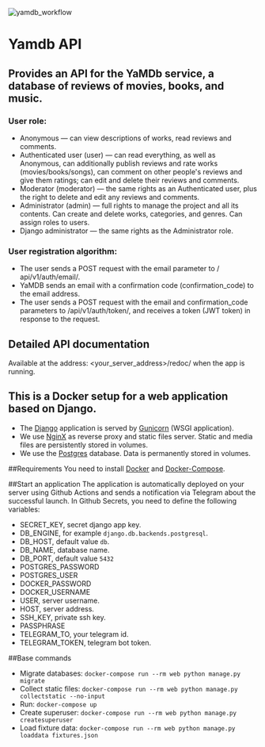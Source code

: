 ![yamdb_workflow](https://github.com/vardeath/yamdb_final/workflows/yamdb_workflow/badge.svg)
# Yamdb API
## Provides an API for the YaMDb service, a database of reviews of movies, books, and music.

### User role:
- Anonymous — can view descriptions of works, read reviews and comments.
- Authenticated user (user) — can read everything, as well as Anonymous, can additionally publish reviews and rate works (movies/books/songs), can comment on other people's reviews and give them ratings; can edit and delete their reviews and comments.
- Moderator (moderator) — the same rights as an Authenticated user, plus the right to delete and edit any reviews and comments.
- Administrator (admin) — full rights to manage the project and all its contents. Can create and delete works, categories, and genres. Can assign roles to users.
- Django administrator — the same rights as the Administrator role.

### User registration algorithm:
- The user sends a POST request with the email parameter to / api/v1/auth/email/.
- YaMDB sends an email with a confirmation code (confirmation_code) to the email address.
- The user sends a POST request with the email and confirmation_code parameters to /api/v1/auth/token/, and receives a token (JWT token) in response to the request.

## Detailed API documentation
Available at the address: <your_server_address>/redoc/ when the app is running.

## This is a Docker setup for a web application based on Django.
- The [Django] application is served by [Gunicorn] (WSGI application).
- We use [NginX] as reverse proxy and static files server. Static and media files are
  persistently stored in volumes.
- We use the [Postgres] database. Data is permanently stored in volumes.

##Requirements
You need to install [Docker] and [Docker-Compose].

##Start an application
The application is automatically deployed on your server using Github Actions and sends a notification via Telegram about the successful launch.
In Github Secrets, you need to define the following variables:
 - SECRET_KEY, secret django app key.
 - DB_ENGINE, for example  `django.db.backends.postgresql`.
 - DB_HOST, default value `db`.
 - DB_NAME, database name.
 - DB_PORT, default value `5432`
 - POSTGRES_PASSWORD
 - POSTGRES_USER
 - DOCKER_PASSWORD
 - DOCKER_USERNAME
 - USER, server username.
 - HOST, server address.
 - SSH_KEY, private ssh key.
 - PASSPHRASE
 - TELEGRAM_TO, your telegram id.
 - TELEGRAM_TOKEN, telegram bot token.

##Base commands
- Migrate databases: `docker-compose run --rm web python manage.py migrate`
- Collect static files: `docker-compose run --rm web python manage.py collectstatic --no-input`
- Run: `docker-compose up`
- Create superuser: `docker-compose run --rm web python manage.py createsuperuser`
- Load fixture data: `docker-compose run --rm web python manage.py loaddata fixtures.json`

[Docker]: https://www.docker.com/
[Django]: https://www.djangoproject.com/
[Gunicorn]: http://gunicorn.org/
[NginX]: https://www.nginx.com/
[Postgres]: https://www.postgresql.org/
[Docker-Compose]: https://docs.docker.com/compose/
